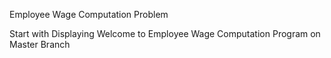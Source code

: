 Employee
Wage
Computation
Problem

Start with Displaying
Welcome to Employee
Wage Computation
Program on Master Branch